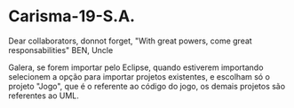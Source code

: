 # Carisma-19-S.A.

  Dear collaborators, donnot forget, 
    "With great powers, come great responsabilities" BEN, Uncle
  
  Galera, se forem importar pelo Eclipse, quando estiverem importando selecionem a opção para importar projetos existentes, e escolham só o projeto "Jogo", que é o referente ao código do jogo, os demais projetos são referentes ao UML.
